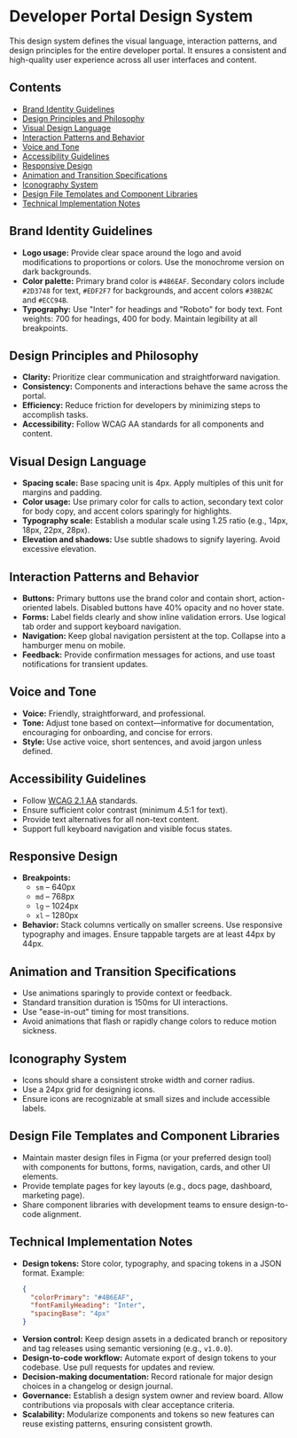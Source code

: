# Developer Portal Design System

This design system defines the visual language, interaction patterns, and design principles for the entire developer portal. It ensures a consistent and high-quality user experience across all user interfaces and content.

## Contents
- [Brand Identity Guidelines](#brand-identity-guidelines)
- [Design Principles and Philosophy](#design-principles-and-philosophy)
- [Visual Design Language](#visual-design-language)
- [Interaction Patterns and Behavior](#interaction-patterns-and-behavior)
- [Voice and Tone](#voice-and-tone)
- [Accessibility Guidelines](#accessibility-guidelines)
- [Responsive Design](#responsive-design)
- [Animation and Transition Specifications](#animation-and-transition-specifications)
- [Iconography System](#iconography-system)
- [Design File Templates and Component Libraries](#design-file-templates-and-component-libraries)
- [Technical Implementation Notes](#technical-implementation-notes)

## Brand Identity Guidelines
- **Logo usage:** Provide clear space around the logo and avoid modifications to proportions or colors. Use the monochrome version on dark backgrounds.
- **Color palette:** Primary brand color is `#4B6EAF`. Secondary colors include `#2D3748` for text, `#EDF2F7` for backgrounds, and accent colors `#38B2AC` and `#ECC94B`.
- **Typography:** Use "Inter" for headings and "Roboto" for body text. Font weights: 700 for headings, 400 for body. Maintain legibility at all breakpoints.

## Design Principles and Philosophy
- **Clarity:** Prioritize clear communication and straightforward navigation.
- **Consistency:** Components and interactions behave the same across the portal.
- **Efficiency:** Reduce friction for developers by minimizing steps to accomplish tasks.
- **Accessibility:** Follow WCAG AA standards for all components and content.

## Visual Design Language
- **Spacing scale:** Base spacing unit is 4px. Apply multiples of this unit for margins and padding.
- **Color usage:** Use primary color for calls to action, secondary text color for body copy, and accent colors sparingly for highlights.
- **Typography scale:** Establish a modular scale using 1.25 ratio (e.g., 14px, 18px, 22px, 28px).
- **Elevation and shadows:** Use subtle shadows to signify layering. Avoid excessive elevation.

## Interaction Patterns and Behavior
- **Buttons:** Primary buttons use the brand color and contain short, action-oriented labels. Disabled buttons have 40% opacity and no hover state.
- **Forms:** Label fields clearly and show inline validation errors. Use logical tab order and support keyboard navigation.
- **Navigation:** Keep global navigation persistent at the top. Collapse into a hamburger menu on mobile.
- **Feedback:** Provide confirmation messages for actions, and use toast notifications for transient updates.

## Voice and Tone
- **Voice:** Friendly, straightforward, and professional.
- **Tone:** Adjust tone based on context—informative for documentation, encouraging for onboarding, and concise for errors.
- **Style:** Use active voice, short sentences, and avoid jargon unless defined.

## Accessibility Guidelines
- Follow [WCAG 2.1 AA](https://www.w3.org/TR/WCAG21/) standards.
- Ensure sufficient color contrast (minimum 4.5:1 for text).
- Provide text alternatives for all non-text content.
- Support full keyboard navigation and visible focus states.

## Responsive Design
- **Breakpoints:**
  - `sm` – 640px
  - `md` – 768px
  - `lg` – 1024px
  - `xl` – 1280px
- **Behavior:** Stack columns vertically on smaller screens. Use responsive typography and images. Ensure tappable targets are at least 44px by 44px.

## Animation and Transition Specifications
- Use animations sparingly to provide context or feedback.
- Standard transition duration is 150ms for UI interactions.
- Use "ease-in-out" timing for most transitions.
- Avoid animations that flash or rapidly change colors to reduce motion sickness.

## Iconography System
- Icons should share a consistent stroke width and corner radius.
- Use a 24px grid for designing icons.
- Ensure icons are recognizable at small sizes and include accessible labels.

## Design File Templates and Component Libraries
- Maintain master design files in Figma (or your preferred design tool) with components for buttons, forms, navigation, cards, and other UI elements.
- Provide template pages for key layouts (e.g., docs page, dashboard, marketing page).
- Share component libraries with development teams to ensure design-to-code alignment.

## Technical Implementation Notes
- **Design tokens:** Store color, typography, and spacing tokens in a JSON format. Example:
  ```json
  {
    "colorPrimary": "#4B6EAF",
    "fontFamilyHeading": "Inter",
    "spacingBase": "4px"
  }
  ```
- **Version control:** Keep design assets in a dedicated branch or repository and tag releases using semantic versioning (e.g., `v1.0.0`).
- **Design-to-code workflow:** Automate export of design tokens to your codebase. Use pull requests for updates and review.
- **Decision-making documentation:** Record rationale for major design choices in a changelog or design journal.
- **Governance:** Establish a design system owner and review board. Allow contributions via proposals with clear acceptance criteria.
- **Scalability:** Modularize components and tokens so new features can reuse existing patterns, ensuring consistent growth.

